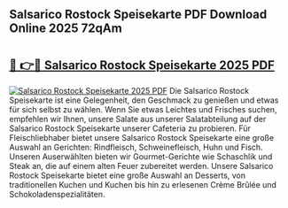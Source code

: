 ## Salsarico Rostock Speisekarte PDF Download Online 2025 72qAm

# <h2><a href="http://gc9bkok.nevu.top/?p=Salsarico+Rostock+Speisekarte">🔗 👉🔴 Salsarico Rostock Speisekarte 2025 PDF</a></h2>

[![Salsarico Rostock Speisekarte 2025 PDF](https://i.imgur.com/dBaPXMq.png)](http://gc9bkok.nevu.top/?p=Salsarico+Rostock+Speisekarte)
Die Salsarico Rostock Speisekarte ist eine Gelegenheit, den Geschmack zu genießen und etwas für sich selbst zu wählen. Wenn Sie etwas Leichtes und Frisches suchen, empfehlen wir Ihnen, unsere Salate aus unserer Salatabteilung auf der Salsarico Rostock Speisekarte unserer Cafeteria zu probieren. Für Fleischliebhaber bietet unsere Salsarico Rostock Speisekarte eine große Auswahl an Gerichten: Rindfleisch, Schweinefleisch, Huhn und Fisch. Unseren Auserwählten bieten wir Gourmet-Gerichte wie Schaschlik und Steak an, die auf einem alten Feuer zubereitet werden. Unsere Salsarico Rostock Speisekarte bietet eine große Auswahl an Desserts, von traditionellen Kuchen und Kuchen bis hin zu erlesenen Crème Brûlée und Schokoladenspezialitäten.
